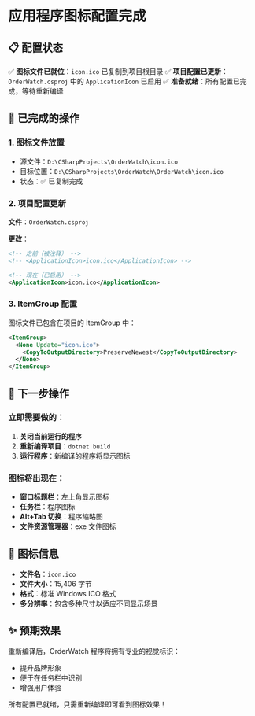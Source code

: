 # 应用程序图标配置完成

## 📋 配置状态
✅ **图标文件已就位**：`icon.ico` 已复制到项目根目录
✅ **项目配置已更新**：`OrderWatch.csproj` 中的 `ApplicationIcon` 已启用
✅ **准备就绪**：所有配置已完成，等待重新编译

## 🔧 已完成的操作

### 1. 图标文件放置
- 源文件：`D:\CSharpProjects\OrderWatch\icon.ico`
- 目标位置：`D:\CSharpProjects\OrderWatch\OrderWatch\icon.ico`
- 状态：✅ 已复制完成

### 2. 项目配置更新
**文件**：`OrderWatch.csproj`

**更改**：
```xml
<!-- 之前（被注释） -->
<!-- <ApplicationIcon>icon.ico</ApplicationIcon> -->

<!-- 现在（已启用） -->
<ApplicationIcon>icon.ico</ApplicationIcon>
```

### 3. ItemGroup 配置
图标文件已包含在项目的 ItemGroup 中：
```xml
<ItemGroup>
  <None Update="icon.ico">
    <CopyToOutputDirectory>PreserveNewest</CopyToOutputDirectory>
  </None>
</ItemGroup>
```

## 🚀 下一步操作

### 立即需要做的：
1. **关闭当前运行的程序**
2. **重新编译项目**：`dotnet build`
3. **运行程序**：新编译的程序将显示图标

### 图标将出现在：
- **窗口标题栏**：左上角显示图标
- **任务栏**：程序图标
- **Alt+Tab 切换**：程序缩略图
- **文件资源管理器**：exe 文件图标

## 🎯 图标信息
- **文件名**：`icon.ico`
- **文件大小**：15,406 字节
- **格式**：标准 Windows ICO 格式
- **多分辨率**：包含多种尺寸以适应不同显示场景

## ✨ 预期效果
重新编译后，OrderWatch 程序将拥有专业的视觉标识：
- 提升品牌形象
- 便于在任务栏中识别
- 增强用户体验

所有配置已就绪，只需重新编译即可看到图标效果！

